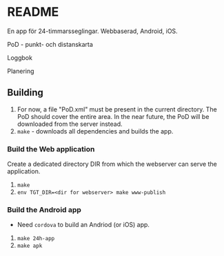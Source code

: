 # README

En app för 24-timmarsseglingar.  Webbaserad, Android, iOS.

PoD - punkt- och distanskarta

Loggbok

Planering

## Building

1. For now, a file "PoD.xml" must be present in the current
   directory.  The PoD should cover the entire area.  In the near
   future, the PoD will be downloaded from the server instead.
2. `make` - downloads all dependencies and builds the app.

### Build the Web application

Create a dedicated directory DIR from which the webserver can serve the
application.

1. `make`
2. `env TGT_DIR=<dir for webserver> make www-publish`

### Build the Android app

- Need `cordova` to build an Andriod (or iOS) app.

1. `make 24h-app`
2. `make apk`

